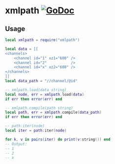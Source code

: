# xmlpath [![GoDoc](https://godoc.org/github.com/vadv/gopher-lua-libs/xmlpath?status.svg)](https://godoc.org/github.com/vadv/gopher-lua-libs/xmlpath)

## Usage

```lua
local xmlpath = require("xmlpath")

local data = [[
<channels>
    <channel id="1" xz1="600" />
    <channel id="2"           />
    <channel id="x" xz2="600" />
</channels>
]]
local data_path = "//channel/@id"

-- xmlpath.load(data string)
local node, err = xmlpath.load(data)
if err then error(err) end

-- xmlpath.compile(path string)
local path, err = xmlpath.compile(data_path)
if err then error(err) end

-- path:iter(node)
local iter = path:iter(node)

for k, v in pairs(iter) do print(v:string()) end
-- Output:
-- 1
-- 2
-- x
```

